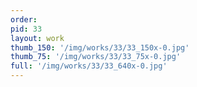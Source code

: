 ```yaml
---
order: 
pid: 33
layout: work
thumb_150: '/img/works/33/33_150x-0.jpg'
thumb_75: '/img/works/33/33_75x-0.jpg'
full: '/img/works/33/33_640x-0.jpg'
---
```

